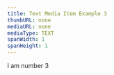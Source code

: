 ```yaml
---
title: Text Media Item Example 3
thumbURL: none
mediaURL: none
mediaType: TEXT
spanWidth: 1
spanHeight: 1
---
```


I am number 3